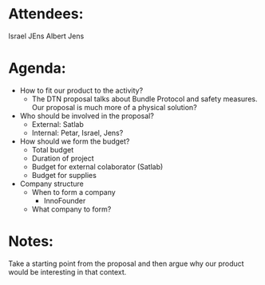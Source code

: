 
# Attendees:
Israel 
JEns 
Albert 
Jens

# Agenda:

- How to fit our product to the activity?
	- The DTN proposal talks about Bundle Protocol and safety measures. Our proposal is much more of a physical solution?
- Who should be involved in the proposal? 
	- External: Satlab
	- Internal: Petar, Israel, Jens? 
- How should we form the budget?
	- Total budget 
	- Duration of project 
	- Budget for external colaborator (Satlab)
	- Budget for supplies
- Company structure
	- When to form a company
		- InnoFounder
	- What company to form?


# Notes:
Take a starting point from the proposal and then argue why our product would be interesting in that context. 
